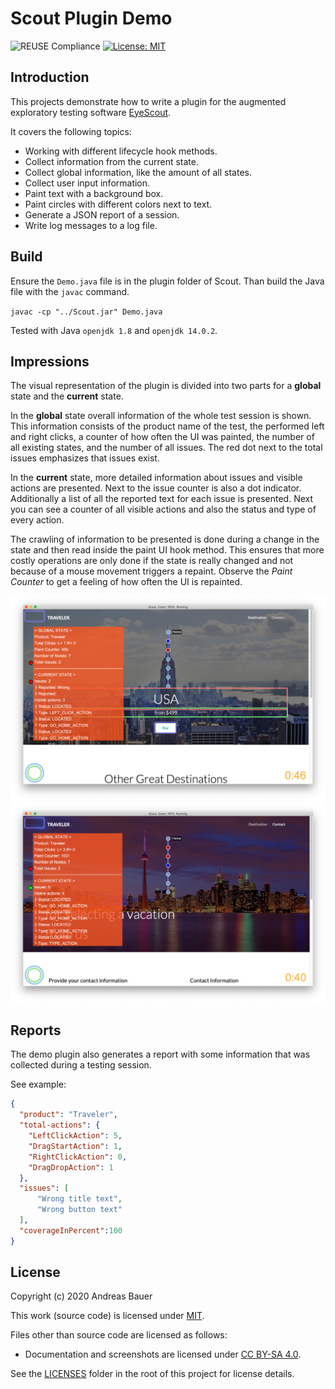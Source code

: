 <!--
SPDX-FileCopyrightText: 2020 Andreas Bauer

SPDX-License-Identifier: CC-BY-SA-4.0
-->
# Scout Plugin Demo
![REUSE Compliance](https://github.com/andreas-bauer/scout-plugin-demo/workflows/REUSE%20Compliance/badge.svg)
[![License: MIT](https://img.shields.io/badge/License-MIT-yellow.svg)](https://opensource.org/licenses/MIT)

## Introduction

This projects demonstrate how to write a plugin for the augmented exploratory testing software 
[EyeScout](https://eyeautomate.com/wp-content/themes/EyeAutomateTheme/resources/eyescout/EyeScoutManual.html).

It covers the following topics:
- Working with different lifecycle hook methods.
- Collect information from the current state.
- Collect global information, like the amount of all states.
- Collect user input information.
- Paint text with a background box.
- Paint circles with different colors next to text.
- Generate a JSON report of a session.
- Write log messages to a log file.

## Build
Ensure the `Demo.java` file is in the plugin folder of Scout.
Than build the Java file with the `javac` command.

`javac -cp "../Scout.jar" Demo.java`

Tested with Java `openjdk 1.8` and `openjdk 14.0.2`.

## Impressions

The visual representation of the plugin is divided into two parts for a **global** state and the **current** state. 

In the **global** state overall information of the whole test session is shown. This information consists of the product name of the test, the performed left and right clicks, a counter of how often the UI was painted, the number of all existing states, and the number of all issues.
The red dot next to the total issues emphasizes that issues exist. 

In the **current** state, more detailed information about issues and visible actions are presented. Next to the issue counter is also a dot indicator. Additionally a list of all the reported text for each issue is presented. Next you can see a counter of all visible actions and also the status and type of every action.

The crawling of information to be presented is done during a change in the state and then read inside the paint UI hook method. This ensures that more costly operations are only done if the state is really changed and not because of a mouse movement triggers a repaint. Observe the *Paint Counter* to get a feeling of how often the UI is repainted. 

![Screenshots with issues in state](./images/screenshot1.png)
![Screenshots without any issues in state](./images/screenshot2.png)

## Reports
The demo plugin also generates a report with some information that was collected during a testing session.

See example: 

```json
{
  "product": "Traveler",
  "total-actions": {
    "LeftClickAction": 5,
    "DragStartAction": 1,
    "RightClickAction": 0,
    "DragDropAction": 1
  },
  "issues": [
      "Wrong title text",
      "Wrong button text"
  ],
  "coverageInPercent":100
}
```

## License

Copyright (c) 2020 Andreas Bauer

This work (source code) is licensed under [MIT](./LICENSES/MIT.txt).

Files other than source code are licensed as follows:
- Documentation and screenshots are licensed under [CC BY-SA 4.0](./LICENSES/CC-BY-SA-4.0.txt).

See the [LICENSES](./LICENSES/) folder in the root of this project for license details.
